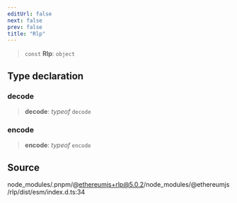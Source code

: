 ```yaml
---
editUrl: false
next: false
prev: false
title: "Rlp"
---
```


> `const` **Rlp**: `object`

## Type declaration

### decode

> **decode**: *typeof* `decode`

### encode

> **encode**: *typeof* `encode`

## Source

node\_modules/.pnpm/@ethereumjs+rlp@5.0.2/node\_modules/@ethereumjs/rlp/dist/esm/index.d.ts:34
